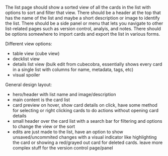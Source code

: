 The list page should show a sorted view of all the cards in the list with options to sort and filter that view. There should be a header at the top that has the name of the list and maybe a short description or image to identify the list. There should be a side panel or menu that lets you navigate to other list-related pages such as version control, analyis, and notes. There should be options somewhere to import cards and export the list in various forms.

Different view options:
- table view (cube view)
- decklist view
- details list view (bulk edit from cubecobra, essentially shows every card in a single list with columns for name, metadata, tags, etc)
- visual spoiler

General design layout:
- hero/header with list name and image/description
- main content is the card list
- card preview on hover, show card details on click, have some method for selecting or right clicking cards to do actions without opening card details
- small header over the card list with a search bar for filtering and options to change the view or the sort
- edits are just made to the list, have an option to show unsaved/uncommited changes with a visual indicator like highlighting the card or showing a red/grayed out card for deleted cards. leave more complex stuff for the version control page/panel
